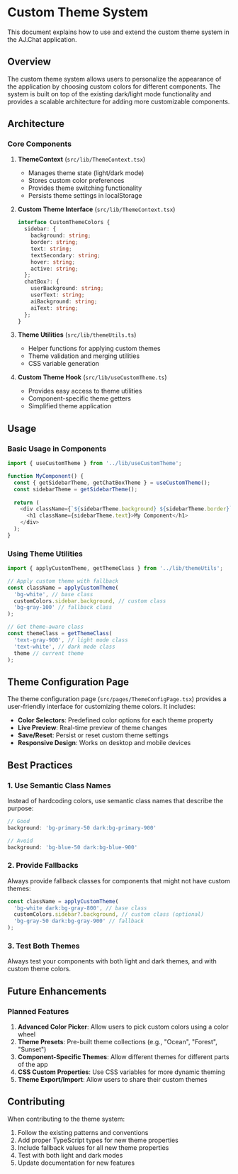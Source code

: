 # Custom Theme System

This document explains how to use and extend the custom theme system in the AJ.Chat application.

## Overview

The custom theme system allows users to personalize the appearance of the application by choosing custom colors for different components. The system is built on top of the existing dark/light mode functionality and provides a scalable architecture for adding more customizable components.

## Architecture

### Core Components

1. **ThemeContext** (`src/lib/ThemeContext.tsx`)
   - Manages theme state (light/dark mode)
   - Stores custom color preferences
   - Provides theme switching functionality
   - Persists theme settings in localStorage

2. **Custom Theme Interface** (`src/lib/ThemeContext.tsx`)
   ```typescript
   interface CustomThemeColors {
     sidebar: {
       background: string;
       border: string;
       text: string;
       textSecondary: string;
       hover: string;
       active: string;
     };
     chatBox?: {
       userBackground: string;
       userText: string;
       aiBackground: string;
       aiText: string;
     };
   }
   ```

3. **Theme Utilities** (`src/lib/themeUtils.ts`)
   - Helper functions for applying custom themes
   - Theme validation and merging utilities
   - CSS variable generation

4. **Custom Theme Hook** (`src/lib/useCustomTheme.ts`)
   - Provides easy access to theme utilities
   - Component-specific theme getters
   - Simplified theme application

## Usage

### Basic Usage in Components

```typescript
import { useCustomTheme } from '../lib/useCustomTheme';

function MyComponent() {
  const { getSidebarTheme, getChatBoxTheme } = useCustomTheme();
  const sidebarTheme = getSidebarTheme();
  
  return (
    <div className={`${sidebarTheme.background} ${sidebarTheme.border}`}>
      <h1 className={sidebarTheme.text}>My Component</h1>
    </div>
  );
}
```

### Using Theme Utilities

```typescript
import { applyCustomTheme, getThemeClass } from '../lib/themeUtils';

// Apply custom theme with fallback
const className = applyCustomTheme(
  'bg-white', // base class
  customColors.sidebar.background, // custom class
  'bg-gray-100' // fallback class
);

// Get theme-aware class
const themeClass = getThemeClass(
  'text-gray-900', // light mode class
  'text-white', // dark mode class
  theme // current theme
);
```

## Theme Configuration Page

The theme configuration page (`src/pages/ThemeConfigPage.tsx`) provides a user-friendly interface for customizing theme colors. It includes:

- **Color Selectors**: Predefined color options for each theme property
- **Live Preview**: Real-time preview of theme changes
- **Save/Reset**: Persist or reset custom theme settings
- **Responsive Design**: Works on desktop and mobile devices

## Best Practices

### 1. Use Semantic Class Names

Instead of hardcoding colors, use semantic class names that describe the purpose:

```typescript
// Good
background: 'bg-primary-50 dark:bg-primary-900'

// Avoid
background: 'bg-blue-50 dark:bg-blue-900'
```

### 2. Provide Fallbacks

Always provide fallback classes for components that might not have custom themes:

```typescript
const className = applyCustomTheme(
  'bg-white dark:bg-gray-800', // base class
  customColors.sidebar?.background, // custom class (optional)
  'bg-gray-50 dark:bg-gray-900' // fallback
);
```

### 3. Test Both Themes

Always test your components with both light and dark themes, and with custom theme colors.

## Future Enhancements

### Planned Features

1. **Advanced Color Picker**: Allow users to pick custom colors using a color wheel
2. **Theme Presets**: Pre-built theme collections (e.g., "Ocean", "Forest", "Sunset")
3. **Component-Specific Themes**: Allow different themes for different parts of the app
4. **CSS Custom Properties**: Use CSS variables for more dynamic theming
5. **Theme Export/Import**: Allow users to share their custom themes

## Contributing

When contributing to the theme system:

1. Follow the existing patterns and conventions
2. Add proper TypeScript types for new theme properties
3. Include fallback values for all new theme properties
4. Test with both light and dark modes
5. Update documentation for new features 